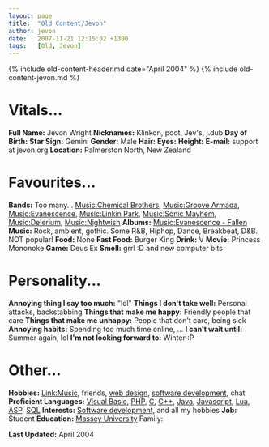 ```yaml
---
layout: page
title:  "Old Content/Jevon"
author: jevon
date:   2007-11-21 12:15:02 +1300
tags:   [Old, Jevon]
---
```


{% include old-content-header.md date="April 2004" %}
{% include old-content-jevon.md %}

# Vitals...
**Full Name:** Jevon Wright
**Nicknames:** Klinkon, poot, Jev's, j.dub
**Day of Birth:** 
**Star Sign:** Gemini
**Gender:** Male
**Hair:** 
**Eyes:**
**Height:**
**E-mail:** support at jevon.org
**Location:** Palmerston North, New Zealand
	
# Favourites...
**Bands:** Too many... [Music:Chemical Brothers](music-chemical-brothers.md), [Music:Groove Armada](music-groove-armada.md), [Music:Evanescence](music-evanescence.md), [Music:Linkin Park](music-linkin-park.md), [Music:Sonic Mayhem](music-sonic-mayhem.md), [Music:Delerium](music-delerium.md), [Music:Nightwish](music-nightwish.md)
**Albums:** [Music:Evanescence - Fallen](music-evanescence---fallen.md)
**Music:** Rock, ambient, gothic. Some R&B, Hiphop, Dance, Breakbeat, D&B. NOT popular!
**Food:** None
**Fast Food:** Burger King
**Drink:** V
**Movie:** Princess Mononoke
**Game:** Deus Ex
**Smell:** grrl :D and new computer bits
 
# Personality...
**Annoying thing I say too much:** "lol"
**Things I don't take well:** Personal attacks, backstabbing
**Things that make me happy:** Friendly people that care
**Things that make me unhappy:** People that don't care, being sick
**Annoying habits:** Spending too much time online, ...
**I can't wait until:** Summer again, lol
**I'm not looking forward to:** Winter :P
	
# Other...
**Hobbies:** [Link:Music](link-music.md), friends, [web design](Web_Development.md), [software development](Software.md), chat
**Proficient Languages:** [Visual Basic](Visual_Basic.md), [PHP](PHP.md), [C](C.md), [C++](c-.md), [Java](Java.md), [Javascript](Javascript.md), [Lua](lua.md), [ASP](asp.md), [SQL](sql.md)
**Interests:** [Software development](Software.md), and all my hobbies
**Job:** Student
**Education:** <a href="http://www.massey.ac.nz">Massey University</a>
Family: 

**Last Updated:** April 2004
